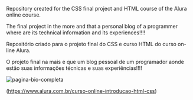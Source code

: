 Repository created for the CSS final project and HTML course of the Alura online course.

The final project in the more and that a personal blog of a programmer where are its technical information and its
experiences!!!!

Repositório criado para o projeto final do CSS e curso HTML do curso on-line Alura.

O projeto final na mais e que um blog pessoal de um programador aonde estão suas informações técnicas e suas
experiências!!!!

![pagina-bio-completa](https://user-images.githubusercontent.com/32393870/35702202-9ca6f2ae-077f-11e8-83b7-db432436d8d1.png)


(https://www.alura.com.br/curso-online-introducao-html-css)
